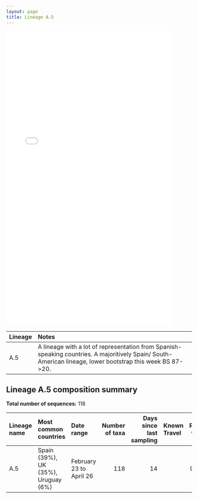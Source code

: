 ```yaml
---
layout: page
title: Lineage A.5
---
```




<embed src="../assets/images/A.5.pdf" type="application/pdf" width="90%" height="800px" />


| Lineage | Notes |
|:-----|:-----|
| A.5 | A lineage with a lot of representation from Spanish-speaking countries. A majoritively Spain/ South-American lineage, lower bootstrap this week BS 87->20.  |

<h2>Lineage A.5 composition summary </h2>

<strong>Total number of sequences:</strong> 118

| Lineage name | Most common countries | Date range | Number of taxa |  Days since last sampling | Known Travel | Recall value |
|:-----|:-----|:-------|-------:|-------:|:---------|--------:|
| A.5 | Spain (39%), UK (35%), Uruguay (6%) | February 23 to April 26 | 118 | 14 |  | 95.93 |
